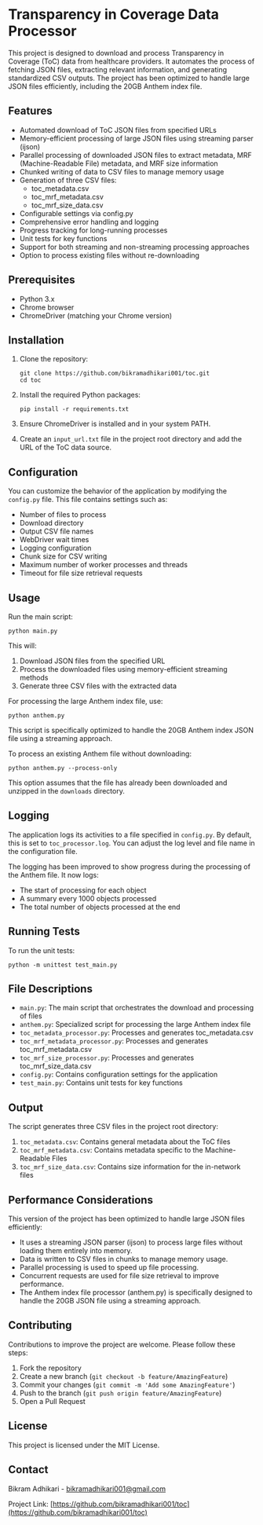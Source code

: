 # Transparency in Coverage Data Processor

This project is designed to download and process Transparency in Coverage (ToC) data from healthcare providers. It automates the process of fetching JSON files, extracting relevant information, and generating standardized CSV outputs. The project has been optimized to handle large JSON files efficiently, including the 20GB Anthem index file.

## Features

- Automated download of ToC JSON files from specified URLs
- Memory-efficient processing of large JSON files using streaming parser (ijson)
- Parallel processing of downloaded JSON files to extract metadata, MRF (Machine-Readable File) metadata, and MRF size information
- Chunked writing of data to CSV files to manage memory usage
- Generation of three CSV files:
  - toc_metadata.csv
  - toc_mrf_metadata.csv
  - toc_mrf_size_data.csv
- Configurable settings via config.py
- Comprehensive error handling and logging
- Progress tracking for long-running processes
- Unit tests for key functions
- Support for both streaming and non-streaming processing approaches
- Option to process existing files without re-downloading

## Prerequisites

- Python 3.x
- Chrome browser
- ChromeDriver (matching your Chrome version)

## Installation

1. Clone the repository:
   ```
   git clone https://github.com/bikramadhikari001/toc.git
   cd toc
   ```

2. Install the required Python packages:
   ```
   pip install -r requirements.txt
   ```

3. Ensure ChromeDriver is installed and in your system PATH.

4. Create an `input_url.txt` file in the project root directory and add the URL of the ToC data source.

## Configuration

You can customize the behavior of the application by modifying the `config.py` file. This file contains settings such as:

- Number of files to process
- Download directory
- Output CSV file names
- WebDriver wait times
- Logging configuration
- Chunk size for CSV writing
- Maximum number of worker processes and threads
- Timeout for file size retrieval requests

## Usage

Run the main script:

```
python main.py
```

This will:
1. Download JSON files from the specified URL
2. Process the downloaded files using memory-efficient streaming methods
3. Generate three CSV files with the extracted data

For processing the large Anthem index file, use:

```
python anthem.py
```

This script is specifically optimized to handle the 20GB Anthem index JSON file using a streaming approach.

To process an existing Anthem file without downloading:

```
python anthem.py --process-only
```

This option assumes that the file has already been downloaded and unzipped in the `downloads` directory.

## Logging

The application logs its activities to a file specified in `config.py`. By default, this is set to `toc_processor.log`. You can adjust the log level and file name in the configuration file.

The logging has been improved to show progress during the processing of the Anthem file. It now logs:
- The start of processing for each object
- A summary every 1000 objects processed
- The total number of objects processed at the end

## Running Tests

To run the unit tests:

```
python -m unittest test_main.py
```

## File Descriptions

- `main.py`: The main script that orchestrates the download and processing of files
- `anthem.py`: Specialized script for processing the large Anthem index file
- `toc_metadata_processor.py`: Processes and generates toc_metadata.csv
- `toc_mrf_metadata_processor.py`: Processes and generates toc_mrf_metadata.csv
- `toc_mrf_size_processor.py`: Processes and generates toc_mrf_size_data.csv
- `config.py`: Contains configuration settings for the application
- `test_main.py`: Contains unit tests for key functions

## Output

The script generates three CSV files in the project root directory:
1. `toc_metadata.csv`: Contains general metadata about the ToC files
2. `toc_mrf_metadata.csv`: Contains metadata specific to the Machine-Readable Files
3. `toc_mrf_size_data.csv`: Contains size information for the in-network files

## Performance Considerations

This version of the project has been optimized to handle large JSON files efficiently:
- It uses a streaming JSON parser (ijson) to process large files without loading them entirely into memory.
- Data is written to CSV files in chunks to manage memory usage.
- Parallel processing is used to speed up file processing.
- Concurrent requests are used for file size retrieval to improve performance.
- The Anthem index file processor (anthem.py) is specifically designed to handle the 20GB JSON file using a streaming approach.

## Contributing

Contributions to improve the project are welcome. Please follow these steps:

1. Fork the repository
2. Create a new branch (`git checkout -b feature/AmazingFeature`)
3. Commit your changes (`git commit -m 'Add some AmazingFeature'`)
4. Push to the branch (`git push origin feature/AmazingFeature`)
5. Open a Pull Request

## License

This project is licensed under the MIT License.

## Contact

Bikram Adhikari - bikramadhikari001@gmail.com

Project Link: [https://github.com/bikramadhikari001/toc](https://github.com/bikramadhikari001/toc)
